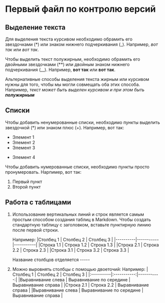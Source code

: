 # Первый файл по контролю версий


## Выделение текста

Для выделения текста курсивом необходимо обрамить его звездочками (*) или знаком нижнего подчеркивания (_). Например, *вот так* или _вот так_.

Чтобы выделить текст полужирным, необходимо обрамить его двойными звездочками (**) или двойным знаком нижнего подчеркивания (__). Например, **вот так** или __вот так__.

Альтернативные способы выделения текста жирным или курсивом нужны для того, чтобы мы могли совмещать оба этих способа. Например, _текст может быть выделен курсивом и при этом быть **полужирным**_
## Списки

Чтобы добавить ненумерованные списки, необходимо пункты выделить звездочкой (*) или знаком плюс (+).
Например, вот так:
* Элемент 1
* Элемент 2
* Элемент 3
+ Элемент 4

Чтобы добавить нумерованные списки, необходимо пункты просто пронумеровать.
Нарпимер, вот так:
1. Первый пункт
2. Второй пункт


## Работа с таблицами

1. Использование вертикальных линий и строк является самым простым способом создания таблиц в Markdown. Чтобы создать стандартную таблицу с заголовком, вставьте пунктирную линию после первой строки.

    Например:
    |Столбец 1 | Столбец 2 | Столбец 3 |
    |----------|-----------|-----------|
    |Строка 1.1  | Строка 1.2  | Строка 1.3  |
    |Строка 2.1  | Строка 2.2  | Строка 2.3  |
    |Строка 3.1  | Строка 3.2  | Строка 3.3  |

    Название столбцов отделяется -----
    

2. Можно выровнять столбцы с помощью двоеточий:
    Например:
    |Столбец 1 | Столбец 2 | Столбец 3 |
    |:----------|:-----------:|-----------:|
    |Выравнивание слева  | Выравнивание по середине  | Выравнивание справа  |
    |Строка 2.1  | Строка 2.2  | Выравнивание справа  |
    |Выравнивание слева  | Выравнивание по середине  | Выравнивание справа  |
